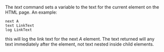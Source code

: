 The *text* command sets a variable to the text for the
	current element on the HTML page.  An example:

~~~
next A
text LinkText
log LinkText
~~~

this will log the link text for the next *A* element.  The
	text returned will any text immediately after the element, not
	text nested inside child elements.
